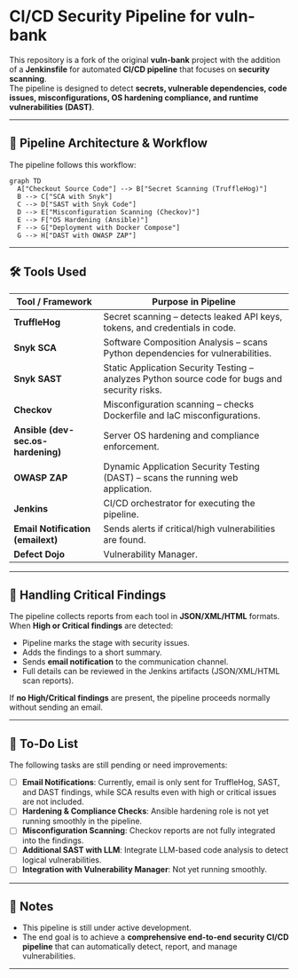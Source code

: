 # CI/CD Security Pipeline for vuln-bank

This repository is a fork of the original **vuln-bank** project with the addition of a **Jenkinsfile** for automated **CI/CD pipeline** that focuses on **security scanning**.  
The pipeline is designed to detect **secrets, vulnerable dependencies, code issues, misconfigurations, OS hardening compliance, and runtime vulnerabilities (DAST)**.

---

## 🔧 Pipeline Architecture & Workflow

The pipeline follows this workflow:

```mermaid
graph TD
  A["Checkout Source Code"] --> B["Secret Scanning (TruffleHog)"]
  B --> C["SCA with Snyk"]
  C --> D["SAST with Snyk Code"]
  D --> E["Misconfiguration Scanning (Checkov)"]
  E --> F["OS Hardening (Ansible)"]
  F --> G["Deployment with Docker Compose"]
  G --> H["DAST with OWASP ZAP"]
```

---

## 🛠️ Tools Used

| Tool / Framework | Purpose in Pipeline |
|------------------|---------------------|
| **TruffleHog**   | Secret scanning – detects leaked API keys, tokens, and credentials in code. |
| **Snyk SCA**     | Software Composition Analysis – scans Python dependencies for vulnerabilities. |
| **Snyk SAST**    | Static Application Security Testing – analyzes Python source code for bugs and security risks. |
| **Checkov**      | Misconfiguration scanning – checks Dockerfile and IaC misconfigurations. |
| **Ansible (dev-sec.os-hardening)** | Server OS hardening and compliance enforcement. |
| **OWASP ZAP**    | Dynamic Application Security Testing (DAST) – scans the running web application. |
| **Jenkins**      | CI/CD orchestrator for executing the pipeline. |
| **Email Notification (emailext)** | Sends alerts if critical/high vulnerabilities are found. |
| **Defect Dojo** | Vulnerability Manager. |

---

## 🚨 Handling Critical Findings

The pipeline collects reports from each tool in **JSON/XML/HTML** formats.  
When **High or Critical findings** are detected:

- Pipeline marks the stage with security issues.  
- Adds the findings to a short summary.  
- Sends **email notification** to the communication channel.  
- Full details can be reviewed in the Jenkins artifacts (JSON/XML/HTML scan reports).  

If **no High/Critical findings** are present, the pipeline proceeds normally without sending an email.

---

## 📌 To-Do List

The following tasks are still pending or need improvements:

- [ ] **Email Notifications**: Currently, email is only sent for TruffleHog, SAST, and DAST findings, while SCA results even with high or critical issues are not included. 
- [ ] **Hardening & Compliance Checks**: Ansible hardening role is not yet running smoothly in the pipeline.  
- [ ] **Misconfiguration Scanning**: Checkov reports are not fully integrated into the findings.  
- [ ] **Additional SAST with LLM**: Integrate LLM-based code analysis to detect logical vulnerabilities.  
- [ ] **Integration with Vulnerability Manager**: Not yet running smoothly.  

---

## 📎 Notes

- This pipeline is still under active development.  
- The end goal is to achieve a **comprehensive end-to-end security CI/CD pipeline** that can automatically detect, report, and manage vulnerabilities.  

---


